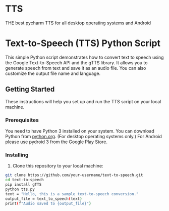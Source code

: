 # TTS
THE best pycharm TTS for all desktop operating systems and Android
# Text-to-Speech (TTS) Python Script

This simple Python script demonstrates how to convert text to speech using the Google Text-to-Speech API and the gTTS library. It allows you to generate speech from text and save it as an audio file. You can also customize the output file name and language.

## Getting Started

These instructions will help you set up and run the TTS script on your local machine.

### Prerequisites

You need to have Python 3 installed on your system. You can download Python from [python.org](https://www.python.org/downloads/).
(For desktop operating systems only.)
For Android please use pydroid 3 from the Google Play Store.
### Installing

1. Clone this repository to your local machine:

```bash
git clone https://github.com/your-username/text-to-speech.git
cd text-to-speech
pip install gTTS
python tts.py
text = "Hello, this is a sample text-to-speech conversion."
output_file = text_to_speech(text)
print(f"Audio saved to {output_file}")
